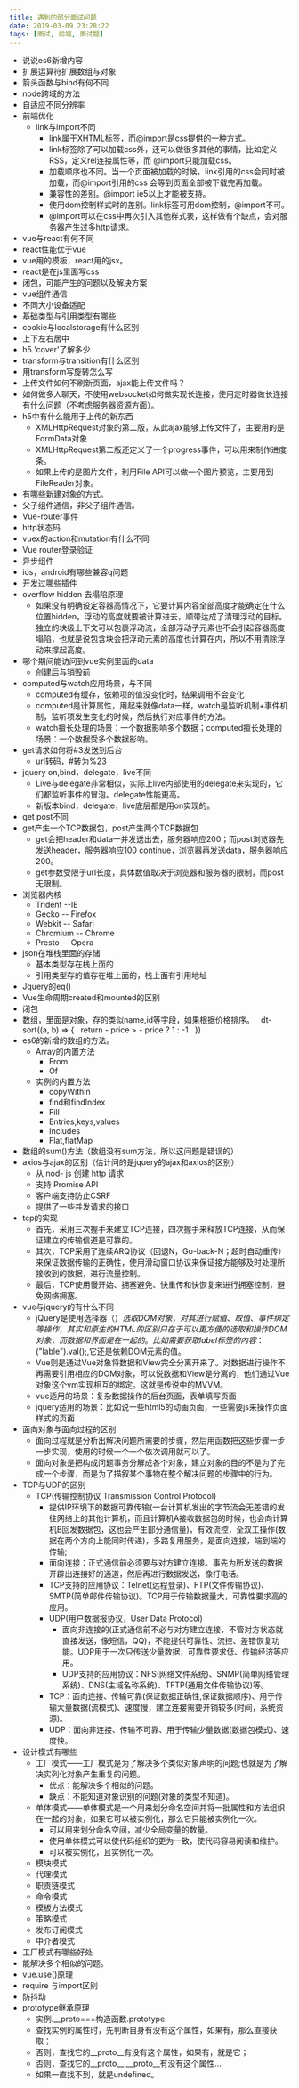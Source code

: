 ```yaml
---
title: 遇到的部分面试问题
date: 2019-03-09 23:28:22
tags: [面试, 前端, 面试题]
---
```

- 说说es6新增内容  
- 扩展运算符扩展数组与对象  
- 箭头函数与bind有何不同
- node跨域的方法  
- 自适应不同分辨率  
- 前端优化  
  - link与import不同 
    - link属于XHTML标签，而@import是css提供的一种方式。
    - link标签除了可以加载css外，还可以做很多其他的事情，比如定义RSS，定义rel连接属性等，而		     @import只能加载css。
    - 加载顺序也不同。当一个页面被加载的时候，link引用的css会同时被加载，而@import引用的css		会等到页面全部被下载完再加载。
    - 兼容性的差别。@import ie5以上才能被支持。
    - 使用dom控制样式时的差别。link标签可用dom控制，@import不可。
    - @import可以在css中再次引入其他样式表，这样做有个缺点，会对服务器产生过多http请求。
- vue与react有何不同
- react性能优于vue
- vue用的模板，react用的jsx。
- react是在js里面写css
- 闭包，可能产生的问题以及解决方案
- vue组件通信
- 不同大小设备适配
- 基础类型与引用类型有哪些
- cookie与localstorage有什么区别
- 上下左右居中
- h5 'cover'了解多少
- transform与transition有什么区别
- 用transform写旋转怎么写
- 上传文件如何不刷新页面，ajax能上传文件吗？
- 如何做多人聊天，不使用websocket如何做实现长连接，使用定时器做长连接有什么问题（不考虑服务器资源方面）。
- h5中有什么能用于上传的新东西
  - XMLHttpRequest对象的第二版，从此ajax能够上传文件了，主要用的是FormData对象
  - XMLHttpRequest第二版还定义了一个progress事件，可以用来制作进度条。
  - 如果上传的是图片文件，利用File API可以做一个图片预览，主要用到FileReader对象。
- 有哪些新建对象的方式。
- 父子组件通信，非父子组件通信。
- Vue-router事件
- http状态码
- vuex的action和mutation有什么不同
- Vue router登录验证
- 异步组件
- ios，android有哪些兼容q问题
- 开发过哪些插件
- overflow hidden 去塌陷原理
  - 如果没有明确设定容器高情况下，它要计算内容全部高度才能确定在什么位置hidden，浮动的高度就要被计算进去，顺带达成了清理浮动的目标。独立的块级上下文可以包裹浮动流，全部浮动子元素也不会引起容器高度塌陷，也就是说包含块会把浮动元素的高度也计算在内，所以不用清除浮动来撑起高度。
- 哪个期间能访问到vue实例里面的data
  - 创建后与销毁前
- computed与watch应用场景，与不同
  - computed有缓存，依赖项的值没变化时，结果调用不会变化
  - computed是计算属性，用起来就像data一样，watch是监听机制+事件机制，监听项发生变化的时候，然后执行对应事件的方法。
  - watch擅长处理的场景：一个数据影响多个数据；computed擅长处理的场景：一个数据受多个数据影响。
- get请求如何将#3发送到后台
  - url转码，#转为%23
- jquery on,bind，delegate，live不同
  - Live与delegate非常相似，实际上live内部使用的delegate来实现的，它们都监听事件的冒泡。delegate性能更高。
  - 新版本bind，delegate，live底层都是用on实现的。
- get post不同
- get产生一个TCP数据包，post产生两个TCP数据包
  - get会把header和data一并发送出去，服务器响应200；而post浏览器先发送header，服务器响应100 continue，浏览器再发送data，服务器响应200。
  - get参数受限于url长度，具体数值取决于浏览器和服务器的限制，而post无限制。
- 浏览器内核
  - Trident --IE
  - Gecko -- Firefox
  - Webkit -- Safari
  - Chromium -- Chrome
  - Presto -- Opera
- json在堆栈里面的存储
  - 基本类型存在栈上面的
  - 引用类型存的值存在堆上面的，栈上面有引用地址
- Jquery的eq()
- Vue生命周期created和mounted的区别
- 闭包
- 数组，里面是对象，存的类似name,id等字段，如果根据价格排序。
  ​     ​		dt- sort((a, b) => {
  ​     ​		    return - price > - price ? 1 : -1
  ​     ​		})
- es6的新增的数组的方法。
  - Array的内置方法
    - From
    - Of
  - 实例的内置方法
    - copyWithin
    - find和findIndex
    - Fill
    - Entries,keys,values
    - Includes
    - Flat,flatMap
- 数组的sum()方法（数组没有sum方法，所以这问题是错误的）
- axios与ajax的区别（估计问的是jquery的ajax和axios的区别）
  - 从 nod- js 创建 http 请求
  - 支持 Promise API
  - 客户端支持防止CSRF
  - 提供了一些并发请求的接口
- tcp的实现
  - 首先，采用三次握手来建立TCP连接，四次握手来释放TCP连接，从而保证建立的传输信道是可靠的。
  - 其次，TCP采用了连续ARQ协议（回退N，Go-back-N；超时自动重传）来保证数据传输的正确性，使用滑动窗口协议来保证接方能够及时处理所接收到的数据，进行流量控制。
  - 最后，TCP使用慢开始、拥塞避免、快重传和快恢复来进行拥塞控制，避免网络拥塞。
- vue与jquery的有什么不同
  - jQuery是使用选择器（$）选取DOM对象，对其进行赋值、取值、事件绑定等操作，其实和原生的HTML的区别只在于可以更方便的选取和操作DOM对象，而数据和界面是在一起的。比如需要获取label标签的内容：$("lable").val();,它还是依赖DOM元素的值。 
  - Vue则是通过Vue对象将数据和View完全分离开来了。对数据进行操作不再需要引用相应的DOM对象，可以说数据和View是分离的，他们通过Vue对象这个vm实现相互的绑定。这就是传说中的MVVM。
  - vue适用的场景：复杂数据操作的后台页面，表单填写页面
  - jquery适用的场景：比如说一些html5的动画页面，一些需要js来操作页面样式的页面
- 面向对象与面向过程的区别
  - 面向过程就是分析出解决问题所需要的步骤，然后用函数把这些步骤一步一步实现，使用的时候一个一个依次调用就可以了。
  - 面向对象是把构成问题事务分解成各个对象，建立对象的目的不是为了完成一个步骤，而是为了描叙某个事物在整个解决问题的步骤中的行为。
- TCP与UDP的区别
  - TCP(传输控制协议 Transmission Control Protocol)
    - 提供IP环境下的数据可靠传输(一台计算机发出的字节流会无差错的发往网络上的其他计算机，而且计算机A接收数据包的时候，也会向计算机B回发数据包，这也会产生部分通信量)，有效流控，全双工操作(数据在两个方向上能同时传递)，多路复用服务，是面向连接，端到端的传输;
    - 面向连接：正式通信前必须要与对方建立连接。事先为所发送的数据开辟出连接好的通道，然后再进行数据发送，像打电话。
    - TCP支持的应用协议：Telnet(远程登录)、FTP(文件传输协议)、SMTP(简单邮件传输协议)。TCP用于传输数据量大，可靠性要求高的应用。
    - UDP(用户数据报协议，User Data Protocol)
      - 面向非连接的(正式通信前不必与对方建立连接，不管对方状态就直接发送，像短信，QQ)，不能提供可靠性、流控、差错恢复功能。UDP用于一次只传送少量数据，可靠性要求低、传输经济等应用。
      - UDP支持的应用协议：NFS(网络文件系统)、SNMP(简单网络管理系统)、DNS(主域名称系统)、TFTP(通用文件传输协议)等。
    - TCP：面向连接、传输可靠(保证数据正确性,保证数据顺序)、用于传输大量数据(流模式)、速度慢，建立连接需要开销较多(时间，系统资源)。
    - UDP：面向非连接、传输不可靠、用于传输少量数据(数据包模式)、速度快。
- 设计模式有哪些
  - 工厂模式——工厂模式是为了解决多个类似对象声明的问题;也就是为了解决实列化对象产生重复的问题。
    - 优点：能解决多个相似的问题。
    - 缺点：不能知道对象识别的问题(对象的类型不知道)。
  - 单体模式——单体模式是一个用来划分命名空间并将一批属性和方法组织在一起的对象，如果它可以被实例化，那么它只能被实例化一次。
    - 可以用来划分命名空间，减少全局变量的数量。
    - 使用单体模式可以使代码组织的更为一致，使代码容易阅读和维护。
    - 可以被实例化，且实例化一次。
  - 模块模式
  - 代理模式
  - 职责链模式
  - 命令模式
  - 模板方法模式
  - 策略模式
  - 发布订阅模式
  - 中介者模式
    ​      ​    ​       ​            ​	
- 工厂模式有哪些好处
- 能解决多个相似的问题。
- vue.use()原理   
- require 与import区别
- 防抖动
-   prototype继承原理
    -   实例.__proto===构造函数.prototype
    -   查找实例的属性时，先判断自身有没有这个属性，如果有，那么直接获取；
    -   否则，查找它的__proto__有没有这个属性，如果有，就是它；
    -   否则，查找它的__proto__.__proto__有没有这个属性...
    -   如果一直找不到，就是undefined。
